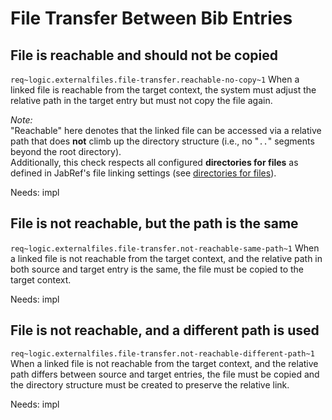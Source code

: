 # File Transfer Between Bib Entries

## File is reachable and should not be copied
`req~logic.externalfiles.file-transfer.reachable-no-copy~1`
When a linked file is reachable from the target context, the system must adjust the relative path in the target entry but must not copy the file again.

*Note:*  
"Reachable" here denotes that the linked file can be accessed via a relative path that does **not** climb up the directory structure (i.e., no "`..`" segments beyond the root directory).  
Additionally, this check respects all configured **directories for files** as defined in JabRef's file linking settings (see [directories for files](https://docs.jabref.org/finding-sorting-and-cleaning-entries/filelinks#directories-for-files)).

Needs: impl

## File is not reachable, but the path is the same
`req~logic.externalfiles.file-transfer.not-reachable-same-path~1`
When a linked file is not reachable from the target context, and the relative path in both source and target entry is the same, the file must be copied to the target context.

Needs: impl

## File is not reachable, and a different path is used
`req~logic.externalfiles.file-transfer.not-reachable-different-path~1`
When a linked file is not reachable from the target context, and the relative path differs between source and target entries, the file must be copied and the directory structure must be created to preserve the relative link.

Needs: impl

<!-- markdownlint-disable-file MD022 -->
